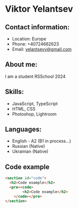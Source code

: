 # Viktor Yelantsev

## Contact information:

- Location: Europe
- Phone: +40724662623
- Email: yelantsevv@gmail.com

## About me:

I am a student RSSchool 2024

## Skills:

- JavaScript, TypeScript
- HTML, CSS
- Photoshop, Lightroom

## Languages:

- English - A2 (B1 in process…)
- Russian (Native)
- Ukrainian (Native)

## Code example

```html
<section id="code">
  <h2>Code example</h2>
  <pre><code>
        <h2>Code example</h2>
    </code></pre>
</section>
```
